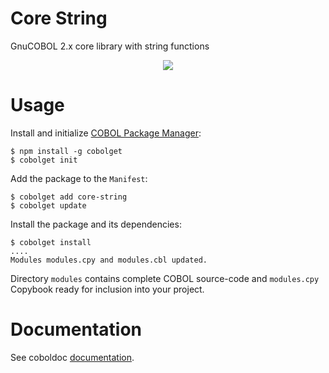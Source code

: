 # Core String
GnuCOBOL 2.x core library with string functions

<p align="center">
  <img src="https://github.com/OlegKunitsyn/core-string/workflows/Docker%20Image%20CI/badge.svg?branch=2.x" />
</p>

# Usage
Install and initialize [COBOL Package Manager](https://cobolget.com):
```
$ npm install -g cobolget
$ cobolget init
```
Add the package to the `Manifest`:
```
$ cobolget add core-string
$ cobolget update
```
Install the package and its dependencies:
```
$ cobolget install
....
Modules modules.cpy and modules.cbl updated.
```
Directory `modules` contains complete COBOL source-code and `modules.cpy` Copybook ready for inclusion into your project.


# Documentation
See coboldoc [documentation](https://github.com/OlegKunitsyn/core-string/tree/2.x/coboldoc).
